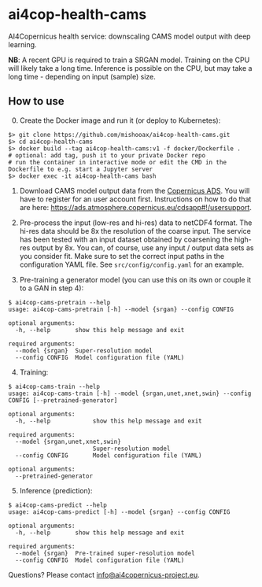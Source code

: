 # ai4cop-health-cams

AI4Copernicus health service: downscaling CAMS model output with deep learning.

**NB**: A recent GPU is required to train a SRGAN model. Training on the CPU will likely take a long time. Inference is possible on the CPU, but may take a long time - depending on input (sample) size.

## How to use

0. Create the Docker image and run it (or deploy to Kubernetes):

```shell
$> git clone https://github.com/mishooax/ai4cop-health-cams.git
$> cd ai4cop-health-cams
$> docker build --tag ai4cop-health-cams:v1 -f docker/Dockerfile .
# optional: add tag, push it to your private Docker repo
# run the container in interactive mode or edit the CMD in the Dockerfile to e.g. start a Jupyter server
$> docker exec -it ai4cop-health-cams bash
```

1. Download CAMS model output data from the [Copernicus ADS](https://ads.atmosphere.copernicus.eu/#!/home). You will have to register for an user account first. Instructions on how to do that are here: https://ads.atmosphere.copernicus.eu/cdsapp#!/usersupport.

2. Pre-process the input (low-res and hi-res) data to netCDF4 format. The hi-res data should be 8x the resolution of the coarse input. The service has been tested with an input dataset obtained by coarsening the high-res output by 8x. You can, of course, use any input / output data sets as you consider fit. Make sure to set the correct input paths in the configuration YAML file. See `src/config/config.yaml` for an example.

3. Pre-training a generator model (you can use this on its own or couple it to a GAN in step 4):

```shell
$ ai4cop-cams-pretrain --help
usage: ai4cop-cams-pretrain [-h] --model {srgan} --config CONFIG

optional arguments:
  -h, --help       show this help message and exit

required arguments:
  --model {srgan}  Super-resolution model
  --config CONFIG  Model configuration file (YAML)
```

4. Training:

```shell
$ ai4cop-cams-train --help
usage: ai4cop-cams-train [-h] --model {srgan,unet,xnet,swin} --config CONFIG [--pretrained-generator]

optional arguments:
  -h, --help            show this help message and exit

required arguments:
  --model {srgan,unet,xnet,swin}
                        Super-resolution model
  --config CONFIG       Model configuration file (YAML)

optional arguments:
  --pretrained-generator
```

5. Inference (prediction):

```shell
$ ai4cop-cams-predict --help
usage: ai4cop-cams-predict [-h] --model {srgan} --config CONFIG

optional arguments:
  -h, --help       show this help message and exit

required arguments:
  --model {srgan}  Pre-trained super-resolution model
  --config CONFIG  Model configuration file (YAML)
```

Questions? Please contact info@ai4copernicus-project.eu.
